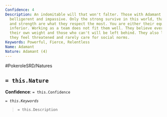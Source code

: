```yaml
---
Confidence: 4
Description: An indomitable will that won't falter. Those with Adamant nature are
  belligerent and impassive. Only the strong survive in this world, that's why power
  and strength are what they respect the most. You are either their equal or you're
  inferior. Working as a team does not fit them well. They believe everyone must carry
  their own weight and those who can't will be left behind. They also lash out when
  they feel threatened and rarely care for social norms.
Keywords: Powerful, Fierce, Relentless
Name: Adamant
Nature: Adamant (4)
---
```


#PokeroleSRD/Natures

## `= this.Nature`

**Confidence**: `= this.Confidence`

*`= this.Keywords`*

> `= this.Description`